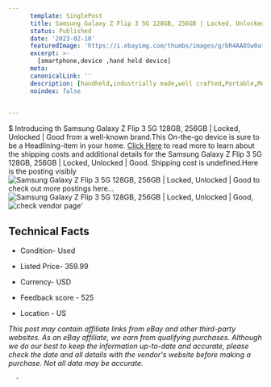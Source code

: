 ```yaml
---
      template: SinglePost
      title: Samsung Galaxy Z Flip 3 5G 128GB, 256GB | Locked, Unlocked | Good
      status: Published
      date: '2023-02-10'
      featuredImage: 'https://i.ebayimg.com/thumbs/images/g/bR4AAOSw0atj5QKm/s-l225.jpg'
      excerpt: >-
        [smartphone,device ,hand held device]
      meta:
      canonicalLink: ''
      description: [handheld,industrially made,well crafted,Portable,Mobile,Compact,Convenient,Lightweight,Maneuverable,Man-portable,Miniature,Carriable,Hand-held,Light,Holdable,Transportable,Mobile device,Pocket-sized,On-the-go,Wireless,Cordless,Compact size,Convenient size, smartphone,device ,hand held device]
      noindex: false
      

---
```

$
      Introducing th Samsung Galaxy Z Flip 3 5G 128GB, 256GB | Locked, Unlocked | Good from a well-known brand.This On-the-go device  is sure to be a Headlining-item in your home. [Click Here](https://www.ebay.com/itm/255970986882?hash=item3b990f4b82%3Ag%3AbR4AAOSw0atj5QKm&mkevt=1&mkcid=1&mkrid=711-53200-19255-0&campid=%253CePNCampaignId%253E&customid=%253CreferenceId%253E&toolid=10049) to read more to learn about the shipping costs and additional details for the Samsung Galaxy Z Flip 3 5G 128GB, 256GB | Locked, Unlocked | Good. Shipping cost is undefined.Here is the posting visibly ![Samsung Galaxy Z Flip 3 5G 128GB, 256GB | Locked, Unlocked | Good](https://i.ebayimg.com/thumbs/images/g/bR4AAOSw0atj5QKm/s-l225.jpg) to check out more postings here... ![Samsung Galaxy Z Flip 3 5G 128GB, 256GB | Locked, Unlocked | Good](https://i.ebayimg.com/images/g/bR4AAOSw0atj5QKm/s-l640.jpg), ![check vendor page]()'

      

 ## Technical Facts 



     
      

 - Condition- Used 


      

 - Listed Price- 359.99 


      

 - Currency- USD 


      

 - Feedback score - 525 


      

 - Location - US 


      
      

 *_This post may contain affiliate links from eBay and other third-party websites. As an eBay affiliate, we earn from qualifying purchases. Although we do our best to keep the information up-to-date and accurate, please check the date and all details with the vendor's website before making a purchase. Not all data may be accurate._*




      -
